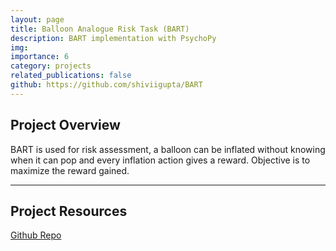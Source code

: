 ```yaml
---
layout: page
title: Balloon Analogue Risk Task (BART)
description: BART implementation with PsychoPy
img: 
importance: 6
category: projects
related_publications: false
github: https://github.com/shiviigupta/BART
---
```


## **Project Overview**

BART is used for risk assessment, a balloon can be inflated without knowing when it can pop and every inflation action gives a reward. Objective is to maximize the reward gained.

---

## **Project Resources**
[Github Repo](https://github.com/shiviigupta/BART)